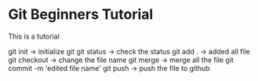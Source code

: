 # Git Beginners Tutorial

This is a tutorial

git init -> initialize git
git status -> check the status
git add . -> added all file
git checkout -> change the file name
git merge -> merge all the file
git commit -m 'edited file name'
git push -> push the file to github
